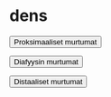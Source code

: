 # dens

<button class="green-button" id="dens_proksimaalinen">Proksimaaliset murtumat</button>

<button class="green-button" id="dens_diafyysi">Diafyysin murtumat</button>

<button class="green-button" id="dens_distaalinen">Distaaliset murtumat</button>

